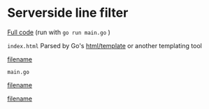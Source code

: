 # Serverside line filter 
[Full code](http://example.com) (run with `go run main.go`  )

[](example7/wasm/index.html ':include :type=iframe width=100% height=500px')


`index.html` Parsed by Go's [html/template](https://pkg.go.dev/html/template) or another templating tool

[filename](/example7/golang/index.html ':include :type=code :fragment=demo')



`main.go` 

[filename](/example7/common/common.go ':include :type=code :fragment=demo')

[filename](/example7/golang/main.go ':include :type=code :fragment=demo')



